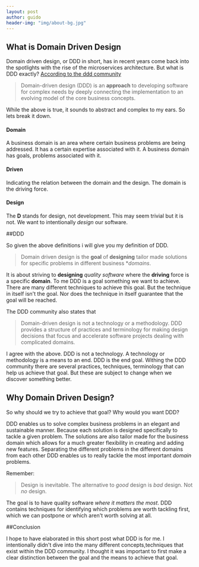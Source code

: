 ```yaml
---
layout: post
author: guido
header-img: "img/about-bg.jpg"
---
```

What is Domain Driven Design
-----------------------------

Domain driven design, or DDD in short, has in recent years come back into the spotlights with the rise of the microservices architecture. But what is DDD exactly? [According to the ddd community](http://dddcommunity.org/learning-ddd/what_is_ddd/) 
> Domain-driven design (DDD) is an **approach** to developing software for complex needs by deeply connecting the implementation to an evolving model of the core business concepts.

While the above is true, it sounds to abstract and complex to my ears. So lets break it down.

#### Domain

A business domain is an area where certain business problems are being addressed. It has a certain expertise associated with it. A business domain has goals, problems associated with it.

#### Driven

Indicating the relation between the domain and the design. The domain is the driving force.

#### Design

The **D** stands for design, not development. This may seem trivial but it is not. We want to intentionally 
*design* our software.

##DDD

So given the above definitions i will give you my definition of DDD.

>Domain driven design is the **goal** of **designing** tailor made solutions for specific problems in different business **domains*.

It is about striving to **designing** _quality software_ where the **driving** force is a specific **domain**. To me DDD is a goal something we want to achieve. There are many different techniques to achieve this goal. But the technique in itself isn't the goal. Nor does the technique in itself guarantee that the goal will be reached.

The DDD community also states that

> Domain-driven design is not a technology or a methodology. DDD provides a structure of practices and terminology for making design decisions that focus and accelerate software projects dealing with complicated domains.

I agree with the above. DDD is not  a technology. A technology or methodology is a means to an end. DDD is the end goal. Withing the DDD community there are several practices, techniques, terminology that can help us achieve that goal. But these are subject to change when we discover something better. 


Why Domain Driven Design?
------------------
So why should we try to achieve that goal? Why would you want DDD?

DDD enables us to solve complex business problems in an elegant and sustainable manner. Because each solution is designed specifically to tackle a given problem. The solutions are also tailor made for the business domain which allows for a much greater flexibility in creating and adding new features. Separating the different problems in the different domains from each other DDD enables us to really tackle the most important _domain_ problems. 

Remember:

>Design is inevitable. The alternative to _good_ design is _bad_ design. Not _no_ design.

The goal is to have quality software _where it matters the most_. DDD contains techniques for identifying which problems are worth tackling first, which we can postpone or which aren't worth solving at all. 

##Conclusion

I hope to have elaborated in this short post what DDD is for me. I intentionally didn't dive into the many different concepts,techniques that exist within the DDD community. I thought it was important to first make a clear distinction between the goal and the means to achieve that goal.